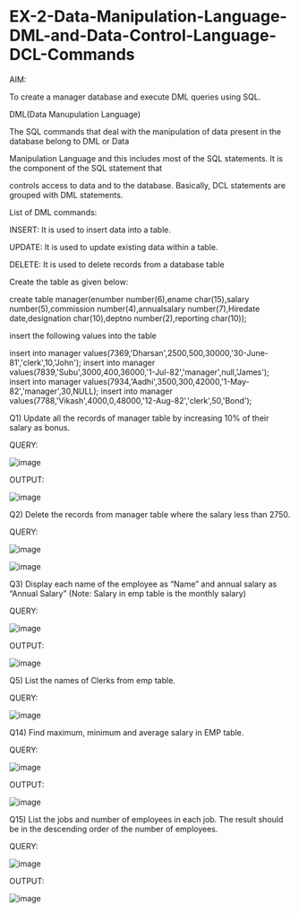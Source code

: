 # EX-2-Data-Manipulation-Language-DML-and-Data-Control-Language-DCL-Commands



AIM:


To create a manager database and execute DML queries using SQL.


DML(Data Manupulation Language)


The SQL commands that deal with the manipulation of data present in the database belong to DML or Data

Manipulation Language and this includes most of the SQL statements. It is the component of the SQL statement that

controls access to data and to the database. Basically, DCL statements are grouped with DML statements.

List of DML commands:


INSERT: It is used to insert data into a table.

UPDATE: It is used to update existing data within a table.

DELETE: It is used to delete records from a database table

Create the table as given below:


create table manager(enumber number(6),ename char(15),salary number(5),commission number(4),annualsalary number(7),Hiredate date,designation char(10),deptno number(2),reporting char(10));

insert the following values into the table


insert into manager values(7369,'Dharsan',2500,500,30000,'30-June-81','clerk',10,'John'); insert into manager values(7839,'Subu',3000,400,36000,'1-Jul-82','manager',null,'James'); insert into manager values(7934,'Aadhi',3500,300,42000,'1-May-82','manager',30,NULL); insert into manager values(7788,'Vikash',4000,0,48000,'12-Aug-82','clerk',50,'Bond');


Q1) Update all the records of manager table by increasing 10% of their salary as bonus.


QUERY:

![image](https://github.com/laxman2054/EX-2-Data-Manipulation-Language-DML-and-Data-Control-Language-DCL-Commands/assets/118680826/ddad8475-611d-41c6-b459-a52f9d552f80)

OUTPUT:


![image](https://github.com/laxman2054/EX-2-Data-Manipulation-Language-DML-and-Data-Control-Language-DCL-Commands/assets/118680826/1f93a274-2f8c-4f89-ab34-9ee71f1645ed)


Q2) Delete the records from manager table where the salary less than 2750.


QUERY:


![image](https://github.com/laxman2054/EX-2-Data-Manipulation-Language-DML-and-Data-Control-Language-DCL-Commands/assets/118680826/a86a5e66-e8a5-4e5b-90bb-14f1959458cd)



![image](https://github.com/laxman2054/EX-2-Data-Manipulation-Language-DML-and-Data-Control-Language-DCL-Commands/assets/118680826/a5dee670-fa84-4aa3-87d7-10b8114aa898)


Q3) Display each name of the employee as “Name” and annual salary as “Annual Salary” (Note: Salary in emp table is the monthly salary)


QUERY:


![image](https://github.com/laxman2054/EX-2-Data-Manipulation-Language-DML-and-Data-Control-Language-DCL-Commands/assets/118680826/3d5bc628-1552-4a37-9b12-bc3c34ac3c44)



OUTPUT:

![image](https://github.com/laxman2054/EX-2-Data-Manipulation-Language-DML-and-Data-Control-Language-DCL-Commands/assets/118680826/4f101672-281c-4c98-a180-c7b3ad0f7bc8)


Q5) List the names of Clerks from emp table.



QUERY:



![image](https://github.com/laxman2054/EX-2-Data-Manipulation-Language-DML-and-Data-Control-Language-DCL-Commands/assets/118680826/c380bef5-92f9-4861-94cd-101f3e67f7d7)



Q14) Find maximum, minimum and average salary in EMP table.


QUERY:


![image](https://github.com/laxman2054/EX-2-Data-Manipulation-Language-DML-and-Data-Control-Language-DCL-Commands/assets/118680826/48fd4a5e-3a78-4861-b725-ec11abf6bb94)




OUTPUT:



![image](https://github.com/laxman2054/EX-2-Data-Manipulation-Language-DML-and-Data-Control-Language-DCL-Commands/assets/118680826/444ea237-259b-4495-a5d1-6676db449c50)



Q15) List the jobs and number of employees in each job. The result should be in the descending order of the number of employees.




QUERY:




![image](https://github.com/laxman2054/EX-2-Data-Manipulation-Language-DML-and-Data-Control-Language-DCL-Commands/assets/118680826/23e1b6c0-248c-46f9-a91d-9bd3d961bb53)




OUTPUT:



![image](https://github.com/laxman2054/EX-2-Data-Manipulation-Language-DML-and-Data-Control-Language-DCL-Commands/assets/118680826/3955b2d1-7669-4e8d-aceb-6fa19b2a0ae3)












































